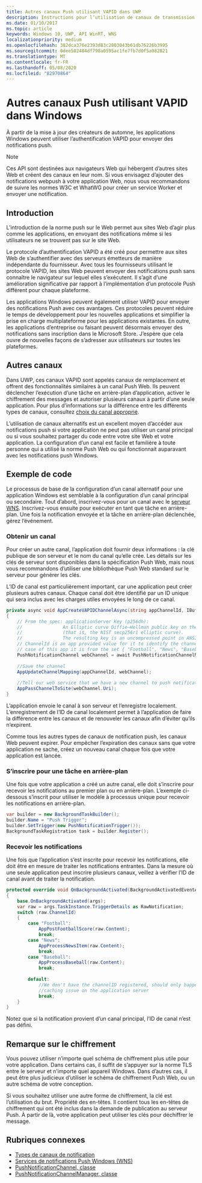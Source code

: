 ```yaml
---
title: Autres canaux Push utilisant VAPID dans UWP
description: Instructions pour l’utilisation de canaux de transmission alternatifs avec le protocole VAPID à partir d’une application Windows
ms.date: 01/10/2017
ms.topic: article
keywords: Windows 10, UWP, API WinRT, WNS
localizationpriority: medium
ms.openlocfilehash: 382dca376e2393d83c2803043b61db76226b3995
ms.sourcegitcommit: 0dee502484df798a0595ac1fe7fb7d0f5a982821
ms.translationtype: MT
ms.contentlocale: fr-FR
ms.lasthandoff: 05/08/2020
ms.locfileid: "82970864"
---
```

# <a name="alternate-push-channels-using-vapid-in-windows"></a>Autres canaux Push utilisant VAPID dans Windows 
À partir de la mise à jour des créateurs de automne, les applications Windows peuvent utiliser l’authentification VAPID pour envoyer des notifications push.  

> [!NOTE]
> Ces API sont destinées aux navigateurs Web qui hébergent d’autres sites Web et créent des canaux en leur nom.  Si vous envisagez d’ajouter des notifications webpush à votre application Web, nous vous recommandons de suivre les normes W3C et WhatWG pour créer un service Worker et envoyer une notification.

## <a name="introduction"></a>Introduction
L’introduction de la norme push sur le Web permet aux sites Web d’agir plus comme les applications, en envoyant des notifications même si les utilisateurs ne se trouvent pas sur le site Web.

Le protocole d’authentification VAPID a été créé pour permettre aux sites Web de s’authentifier avec des serveurs émetteurs de manière indépendante du fournisseur. Avec tous les fournisseurs utilisant le protocole VAPID, les sites Web peuvent envoyer des notifications push sans connaître le navigateur sur lequel elles s’exécutent. Il s’agit d’une amélioration significative par rapport à l’implémentation d’un protocole Push différent pour chaque plateforme. 

Les applications Windows peuvent également utiliser VAPID pour envoyer des notifications Push avec ces avantages. Ces protocoles peuvent réduire le temps de développement pour les nouvelles applications et simplifier la prise en charge multiplateforme pour les applications existantes. En outre, les applications d’entreprise ou faisant peuvent désormais envoyer des notifications sans inscription dans le Microsoft Store. J’espère que cela ouvre de nouvelles façons de s’adresser aux utilisateurs sur toutes les plateformes.  

## <a name="alternate-channels"></a>Autres canaux 
Dans UWP, ces canaux VAPID sont appelés canaux de remplacement et offrent des fonctionnalités similaires à un canal Push Web. Ils peuvent déclencher l’exécution d’une tâche en arrière-plan d’application, activer le chiffrement des messages et autoriser plusieurs canaux à partir d’une seule application. Pour plus d’informations sur la différence entre les différents types de canaux, consultez [choix du canal approprié](channel-types.md).

L’utilisation de canaux alternatifs est un excellent moyen d’accéder aux notifications push si votre application ne peut pas utiliser un canal principal ou si vous souhaitez partager du code entre votre site Web et votre application. La configuration d’un canal est facile et familière à toute personne qui a utilisé la norme Push Web ou qui fonctionnait auparavant avec les notifications push Windows.

## <a name="code-example"></a>Exemple de code

Le processus de base de la configuration d’un canal alternatif pour une application Windows est semblable à la configuration d’un canal principal ou secondaire. Tout d’abord, inscrivez-vous pour un canal avec le [serveur WNS](windows-push-notification-services--wns--overview.md). Inscrivez-vous ensuite pour exécuter en tant que tâche en arrière-plan. Une fois la notification envoyée et la tâche en arrière-plan déclenchée, gérez l’événement.  

### <a name="get-a-channel"></a>Obtenir un canal 
Pour créer un autre canal, l’application doit fournir deux informations : la clé publique de son serveur et le nom du canal qu’elle crée. Les détails sur les clés de serveur sont disponibles dans la spécification Push Web, mais nous vous recommandons d’utiliser une bibliothèque Push Web standard sur le serveur pour générer les clés.  

L’ID de canal est particulièrement important, car une application peut créer plusieurs autres canaux. Chaque canal doit être identifié par un ID unique qui sera inclus avec les charges utiles envoyées le long de ce canal.  

```csharp
private async void AppCreateVAPIDChannelAsync(string appChannelId, IBuffer applicationServerKey) 
{ 
    // From the spec: applicationServer Key (p256dh):  
    //               An Elliptic curve Diffie–Hellman public key on the P-256 curve 
    //               (that is, the NIST secp256r1 elliptic curve).   
    //               The resulting key is an uncompressed point in ANSI X9.62 format             
    // ChannelId is an app provided value for it to identify the channel later.  
    // case of this app it is from the set { "Football", "News", "Baseball" } 
    PushNotificationChannel webChannel = await PushNotificationChannelManager.GetDefault().CreateRawPushNotificationChannelWithAlternateKeyForApplicationAsync(applicationServerKey, appChannelId); 
 
    //Save the channel  
    AppUpdateChannelMapping(appChannelId, webChannel); 
             
    //Tell our web service that we have a new channel to push notifications to 
    AppPassChannelToSite(webChannel.Uri); 
} 
```
L’application envoie le canal à son serveur et l’enregistre localement. L’enregistrement de l’ID de canal localement permet à l’application de faire la différence entre les canaux et de renouveler les canaux afin d’éviter qu’ils n’expirent.

Comme tous les autres types de canaux de notification push, les canaux Web peuvent expirer. Pour empêcher l’expiration des canaux sans que votre application ne sache, créez un nouveau canal chaque fois que votre application est lancée.    

### <a name="register-for-a-background-task"></a>S’inscrire pour une tâche en arrière-plan 

Une fois que votre application a créé un autre canal, elle doit s’inscrire pour recevoir les notifications au premier plan ou en arrière-plan. L’exemple ci-dessous s’inscrit pour utiliser le modèle à processus unique pour recevoir les notifications en arrière-plan.  

```csharp
var builder = new BackgroundTaskBuilder(); 
builder.Name = "Push Trigger"; 
builder.SetTrigger(new PushNotificationTrigger()); 
BackgroundTaskRegistration task = builder.Register(); 
```
### <a name="receive-the-notifications"></a>Recevoir les notifications 

Une fois que l’application s’est inscrite pour recevoir les notifications, elle doit être en mesure de traiter les notifications entrantes. Dans la mesure où une seule application peut inscrire plusieurs canaux, veillez à vérifier l’ID de canal avant de traiter la notification.  

```csharp
protected override void OnBackgroundActivated(BackgroundActivatedEventArgs args) 
{ 
    base.OnBackgroundActivated(args); 
    var raw = args.TaskInstance.TriggerDetails as RawNotification; 
    switch (raw.ChannelId) 
    { 
        case "Football": 
            AppPostFootballScore(raw.Content); 
            break; 
        case "News": 
            AppProcessNewsItem(raw.Content); 
            break; 
        case "Baseball": 
            AppProcessBaseball(raw.Content); 
            break; 
 
        default: 
            //We don't have the channelID registered, should only happen in the case of a 
            //caching issue on the application server 
            break; 
    }                           
} 
```

Notez que si la notification provient d’un canal principal, l’ID de canal n’est pas défini.  

## <a name="note-on-encryption"></a>Remarque sur le chiffrement 

Vous pouvez utiliser n’importe quel schéma de chiffrement plus utile pour votre application. Dans certains cas, il suffit de s’appuyer sur la norme TLS entre le serveur et n’importe quel appareil Windows. Dans d’autres cas, il peut être plus judicieux d’utiliser le schéma de chiffrement Push Web, ou un autre schéma de votre conception.  

Si vous souhaitez utiliser une autre forme de chiffrement, la clé est l’utilisation du brut. Propriété des en-têtes. Il contient tous les en-têtes de chiffrement qui ont été inclus dans la demande de publication au serveur Push. À partir de là, votre application peut utiliser les clés pour déchiffrer le message.  

## <a name="related-topics"></a>Rubriques connexes
- [Types de canaux de notification](channel-types.md)
- [Services de notifications Push Windows (WNS)](windows-push-notification-services--wns--overview.md)
- [PushNotificationChannel, classe](https://docs.microsoft.com/uwp/api/windows.networking.pushnotifications.pushnotificationchannel)
- [PushNotificationChannelManager, classe](https://docs.microsoft.com/uwp/api/windows.networking.pushnotifications.pushnotificationchannelmanager)


